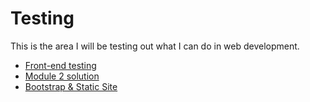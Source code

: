 # Testing
This is the area I will be testing out what I can do in web development.

* [Front-end testing](https://tiff285.github.io/Testinging/site/Studying/f-e.html)
* [Module 2 solution](https://tiff285.github.io/Testing/site/module2-solution/index.html)
* [Bootstrap & Static Site](https://tiff285.github.io/Testing/site/BS-SS/f-e.html)
